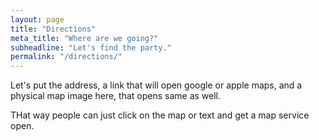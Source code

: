 ```yaml
---
layout: page
title: "Directions"
meta_title: "Where are we going?"
subheadline: "Let's find the party."
permalink: "/directions/"
---
```


Let's put the address, a link that will open google or apple maps,
and a physical map image here, that opens same as well.

THat way people can just click on the map or text and get a map
service open.

